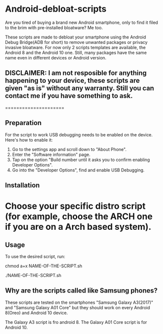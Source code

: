 # Android-debloat-scripts

Are you tired of buying a brand new Android smartphone, only to find it filed to the brim with pre-installed bloatware?
Me too.


These scripts are made to debloat your smartphone using the Android Debug Bridge(ADB for short) to remove unwanted packages or privacy invasive bloatware. For now only 2 scripts templates are available, the Android 8 and the Android 10 one. Still, many packages have the same name even in different devices or Android version.

## DISCLAIMER: I am not resposible for anything happening to your device, these scripts are given "as is" without any warranty. Still you can contact me if you have something to ask.
=====================

## Preparation
For the script to work USB debugging needs to be enabled on the device.
Here's how to enable it:

1. Go to the settings app and scroll down to "About Phone".
2. Enter the "Software information" page.
3. Tap on the option "Build number until it asks you to confirm enabling Developer Options".
4. Go into the "Developer Options", find and enable USB Debugging.

## Installation
Choose your specific distro script (for example, choose the ARCH one if you are on a Arch based system).
========

## Usage
To use the desired script, run:

chmod a+x NAME-OF-THE-SCRIPT.sh

./NAME-OF-THE-SCRIPT.sh

## Why are the scripts called like Samsung phones?
These scripts are tested on the smartphones "Samsung Galaxy A3(2017)" and "Samsung Galaxy A01 Core" but they should work on every Android 8(Oreo) and Android 10 device.

The Galaxy A3 script is fro android 8.
The Galaxy A01 Core script is for Android 10.



